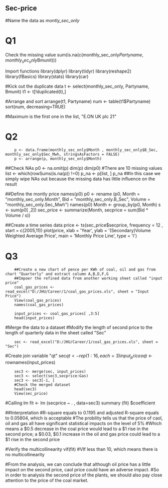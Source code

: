 ## Sec-price
#Name the data as *montly_sec_only*

# Q1
Check the missing value
        sum(is.na(c(monthly_sec_only$Partyname, monthly_sec_only$Bmunit)))

Import functions
        library(dplyr)
        library(tidyr)
        library(reshape2)
        library(fBasics)
        library(stats)
        library(car)

#Kick out the duplicate data
        t <- select(monthly_sec_only, Partyname, Bmunit)
        t1 <- t[!duplicated(t),]
        
#Arrange and sort
        arrange(t1, Partyname)
        num <- table(t1$Partyname)
        sort(num, decreasing=TRUE)
        
#Maximum is the first one in the list, "E.ON UK plc 21"

# Q2
        p <- data.frame(monthly_sec_only$Month , monthly_sec_only$B_Sec, monthly_sec_only$Sec_Mwh, stringsAsFactors = FALSE)
        p <- arrange(p, monthly_sec_only$Month)

##Check NAs
        p0 <- na.omit(p)
        dim(p)
        dim(p0)
        #There are 10 missing values
        list <- which(rowSums(is.na(p)) !=0)
        p_na <- p[list, ]
        p_na
##In this case we simply wipe NAs out because the missing data has little influence on the result

##Define the montly price
        names(p0)
        p0 <- rename (p0, Month = "monthly_sec_only.Month", Bid = "monthly_sec_only.B_Sec", Volume = "monthly_sec_only.Sec_Mwh")
        names(p0)
        Month <- group_by(p0, Month)
        s <- sum(p0[ ,2])
        sec_price <- summarize(Month, secprice = sum(Bid * Volume / s))

##Create a time series data
        price <- ts(sec_price$secprice, frequency = 12 , start = c(2005,11))
        plot(price, xlab = 'Year', ylab = '(Secondary)Volume Weighted Average Price', main = 'Monthly Price Line', type = 'l')

# Q3
        ##Create a new chart of pence per KWh of coal, oil and gas from chart "Quarterly" and extract column A,B,D,F,G
        ##Impoer the refined data from another working sheet called "input price"
        coal_gas_prices <- read_excel("D:/JHU/Career/1/coal_gas_prices.xls", sheet = "Input Price")
        View(coal_gas_prices)
        names(coal_gas_prices)

        input_prices <- coal_gas_prices[ ,3:5]
        head(input_prices)

#Merge the data to a dataset
#Modify the length of second price to the length of quarterly data in the sheet called "Sec"

        sec <- read_excel("D:/JHU/Career/1/coal_gas_prices.xls", sheet = "Sec")

#Create join variable "qt"
        sec$qt <- rep(1:16, each = 3)
        input_prices$qt <- rownames(input_prices)

        sec3 <- merge(sec, input_prices)
        sec3 <- select(sec3,secprice:Gas)
        sec3 <- sec3[-1, ]
        #Check the merged dataset
        head(sec3)
        View(sec_price)

#Calling lm
        fit <- lm (secprice ~ . , data=sec3)
        summary (fit) $coefficient

##Interpretation
#R-square equals to 0.1195 and adjusted R-square equals to 0.05804, which is acceptable
#The probility tells us that the price of caol, oil and gas all have significant statistical impacts on the level of 5%
#Which means a $0.5 decrease in the coal price would lead to a $1 rise in the second price; a $0.03, $0.1 increase in the oil and gas price could lead to a $1 rise in the second price 

#Verify the multicollinearity
        vif(fit)
#VIf less than 10, which means there is no multicollinearity

#From the analysis, we can conclude that although oil price has a little impact on the second price, caol price could have an adverse impact.
#So in order to analysis the second price of the plants, we should also pay close attention to the price of the coal market.





